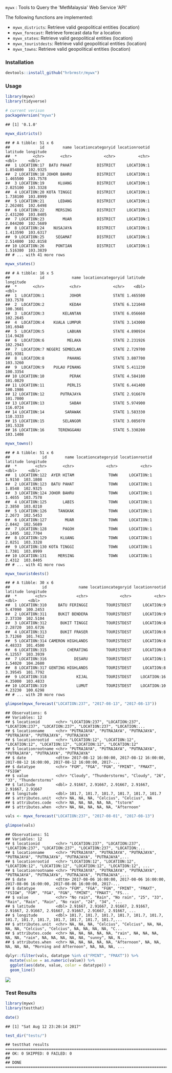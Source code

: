 
`mywx` : Tools to Query the 'MetMalaysia' Web Service 'API'

The following functions are implemented:

-   `mywx_districts`: Retrieve valid geopolitical entities (location)
-   `mywx_forecast`: Retrieve forecast data for a location
-   `mywx_states`: Retrieve valid geopolitical entities (location)
-   `mywx_touristdests`: Retrieve valid geopolitical entities (location)
-   `mywx_towns`: Retrieve valid geopolitical entities (location)

### Installation

``` r
devtools::install_github("hrbrmstr/mywx")
```

### Usage

``` r
library(mywx)
library(tidyverse)

# current verison
packageVersion("mywx")
```

    ## [1] '0.1.0'

``` r
mywx_districts()
```

    ## # A tibble: 51 x 6
    ##             id        name locationcategoryid locationrootid latitude longitude
    ##  *       <chr>       <chr>              <chr>          <chr>    <dbl>     <dbl>
    ##  1 LOCATION:17  BATU PAHAT           DISTRICT     LOCATION:1 1.854800  102.9325
    ##  2 LOCATION:18 JOHOR BAHRU           DISTRICT     LOCATION:1 1.465500  103.7578
    ##  3 LOCATION:19      KLUANG           DISTRICT     LOCATION:1 2.025100  103.3328
    ##  4 LOCATION:20 KOTA TINGGI           DISTRICT     LOCATION:1 1.738100  103.8999
    ##  5 LOCATION:21      LEDANG           DISTRICT     LOCATION:1 2.262401  102.6498
    ##  6 LOCATION:22     MERSING           DISTRICT     LOCATION:1 2.431200  103.8405
    ##  7 LOCATION:23        MUAR           DISTRICT     LOCATION:1 2.044200  102.5689
    ##  8 LOCATION:24    NUSAJAYA           DISTRICT     LOCATION:1 1.413590  103.6317
    ##  9 LOCATION:25     SEGAMAT           DISTRICT     LOCATION:1 2.514800  102.8158
    ## 10 LOCATION:26     PONTIAN           DISTRICT     LOCATION:1 1.516380  103.3839
    ## # ... with 41 more rows

``` r
mywx_states()
```

    ## # A tibble: 16 x 5
    ##             id            name locationcategoryid latitude longitude
    ##  *       <chr>           <chr>              <chr>    <dbl>     <dbl>
    ##  1  LOCATION:1           JOHOR              STATE 1.465500  103.7578
    ##  2  LOCATION:2           KEDAH              STATE 6.121040  100.3601
    ##  3  LOCATION:3        KELANTAN              STATE 6.056660  102.2645
    ##  4  LOCATION:4    KUALA LUMPUR              STATE 3.143000  101.6948
    ##  5  LOCATION:5          LABUAN              STATE 4.890934  114.9428
    ##  6  LOCATION:6          MELAKA              STATE 2.231926  102.2943
    ##  7  LOCATION:7 NEGERI SEMBILAN              STATE 2.729700  101.9381
    ##  8  LOCATION:8          PAHANG              STATE 3.807700  103.3260
    ##  9  LOCATION:9    PULAU PINANG              STATE 5.411230  100.3354
    ## 10 LOCATION:10           PERAK              STATE 4.584100  101.0829
    ## 11 LOCATION:11          PERLIS              STATE 6.441400  100.1986
    ## 12 LOCATION:12       PUTRAJAYA              STATE 2.916670  101.7000
    ## 13 LOCATION:13           SABAH              STATE 5.974900  116.0724
    ## 14 LOCATION:14         SARAWAK              STATE 1.583330  110.3333
    ## 15 LOCATION:15        SELANGOR              STATE 3.085070  101.5328
    ## 16 LOCATION:16      TERENGGANU              STATE 5.330200  103.1408

``` r
mywx_towns()
```

    ## # A tibble: 51 x 6
    ##              id        name locationcategoryid locationrootid latitude longitude
    ##  *        <chr>       <chr>              <chr>          <chr>    <dbl>     <dbl>
    ##  1 LOCATION:122  AYER HITAM               TOWN     LOCATION:1   1.9150  103.1808
    ##  2 LOCATION:123  BATU PAHAT               TOWN     LOCATION:1   1.8548  102.9325
    ##  3 LOCATION:124 JOHOR BAHRU               TOWN     LOCATION:1   1.4655  103.7578
    ##  4 LOCATION:125       LABIS               TOWN     LOCATION:1   2.3850  103.0210
    ##  5 LOCATION:126     TANGKAK               TOWN     LOCATION:1   2.2673  102.5453
    ##  6 LOCATION:127        MUAR               TOWN     LOCATION:1   2.0442  102.5689
    ##  7 LOCATION:128       PAGOH               TOWN     LOCATION:1   2.1495  102.7704
    ##  8 LOCATION:129      KLUANG               TOWN     LOCATION:1   2.0251  103.3328
    ##  9 LOCATION:130 KOTA TINGGI               TOWN     LOCATION:1   1.7381  103.8999
    ## 10 LOCATION:131     MERSING               TOWN     LOCATION:1   2.4312  103.8405
    ## # ... with 41 more rows

``` r
mywx_touristdests()
```

    ## # A tibble: 30 x 6
    ##              id              name locationcategoryid locationrootid latitude longitude
    ##  *        <chr>             <chr>              <chr>          <chr>    <dbl>     <dbl>
    ##  1 LOCATION:310     BATU FERINGGI        TOURISTDEST     LOCATION:9  5.47090  100.2453
    ##  2 LOCATION:311     BUKIT BENDERA        TOURISTDEST     LOCATION:9  2.37330  102.5104
    ##  3 LOCATION:312      BUKIT TINGGI        TOURISTDEST     LOCATION:8  2.28720  103.6726
    ##  4 LOCATION:313      BUKIT FRASER        TOURISTDEST     LOCATION:8  3.71260  101.7412
    ##  5 LOCATION:314 CAMERON HIGHLANDS        TOURISTDEST     LOCATION:8  4.48333  101.4500
    ##  6 LOCATION:315         CHERATING        TOURISTDEST     LOCATION:8  4.12557  103.3939
    ##  7 LOCATION:316            DESARU        TOURISTDEST     LOCATION:1  1.54020  104.2680
    ##  8 LOCATION:317 GENTING HIGHLANDS        TOURISTDEST     LOCATION:8  3.39545  101.7792
    ##  9 LOCATION:318             KIJAL        TOURISTDEST    LOCATION:16  4.35000  103.4833
    ## 10 LOCATION:319             LUMUT        TOURISTDEST    LOCATION:10  4.23230  100.6298
    ## # ... with 20 more rows

``` r
glimpse(mywx_forecast("LOCATION:237", "2017-08-13", "2017-08-13"))
```

    ## Observations: 6
    ## Variables: 12
    ## $ locationid       <chr> "LOCATION:237", "LOCATION:237", "LOCATION:237", "LOCATION:237", "LOCATION:237", "LOCATION:...
    ## $ locationname     <chr> "PUTRAJAYA", "PUTRAJAYA", "PUTRAJAYA", "PUTRAJAYA", "PUTRAJAYA", "PUTRAJAYA"
    ## $ locationrootid   <chr> "LOCATION:12", "LOCATION:12", "LOCATION:12", "LOCATION:12", "LOCATION:12", "LOCATION:12"
    ## $ locationrootname <chr> "PUTRAJAYA", "PUTRAJAYA", "PUTRAJAYA", "PUTRAJAYA", "PUTRAJAYA", "PUTRAJAYA"
    ## $ date             <dttm> 2017-08-12 16:00:00, 2017-08-12 16:00:00, 2017-08-12 16:00:00, 2017-08-12 16:00:00, 2017-...
    ## $ datatype         <chr> "FGM", "FGA", "FGN", "FMINT", "FMAXT", "FSIGW"
    ## $ value            <chr> "Cloudy", "Thunderstorms", "Cloudy", "26", "33", "Thunderstorms"
    ## $ latitude         <dbl> 2.91667, 2.91667, 2.91667, 2.91667, 2.91667, 2.91667
    ## $ longitude        <dbl> 101.7, 101.7, 101.7, 101.7, 101.7, 101.7
    ## $ attributes.unit  <chr> NA, NA, NA, "Celcius", "Celcius", NA
    ## $ attributes.code  <chr> NA, NA, NA, NA, NA, "tstorm"
    ## $ attributes.when  <chr> NA, NA, NA, NA, NA, "Afternoon"

``` r
vals <- mywx_forecast("LOCATION:237", "2017-08-01", "2017-08-13")

glimpse(vals)
```

    ## Observations: 51
    ## Variables: 12
    ## $ locationid       <chr> "LOCATION:237", "LOCATION:237", "LOCATION:237", "LOCATION:237", "LOCATION:237", "LOCATION:...
    ## $ locationname     <chr> "PUTRAJAYA", "PUTRAJAYA", "PUTRAJAYA", "PUTRAJAYA", "PUTRAJAYA", "PUTRAJAYA", "PUTRAJAYA",...
    ## $ locationrootid   <chr> "LOCATION:12", "LOCATION:12", "LOCATION:12", "LOCATION:12", "LOCATION:12", "LOCATION:12", ...
    ## $ locationrootname <chr> "PUTRAJAYA", "PUTRAJAYA", "PUTRAJAYA", "PUTRAJAYA", "PUTRAJAYA", "PUTRAJAYA", "PUTRAJAYA",...
    ## $ date             <dttm> 2017-08-06 16:00:00, 2017-08-06 16:00:00, 2017-08-06 16:00:00, 2017-08-06 16:00:00, 2017-...
    ## $ datatype         <chr> "FGM", "FGA", "FGN", "FMINT", "FMAXT", "FSIGW", "FGM", "FGA", "FGN", "FMINT", "FMAXT", "FS...
    ## $ value            <chr> "No rain", "Rain", "No rain", "25", "33", "Rain", "Rain", "Rain", "No rain", "24", "34", "...
    ## $ latitude         <dbl> 2.91667, 2.91667, 2.91667, 2.91667, 2.91667, 2.91667, 2.91667, 2.91667, 2.91667, 2.91667, ...
    ## $ longitude        <dbl> 101.7, 101.7, 101.7, 101.7, 101.7, 101.7, 101.7, 101.7, 101.7, 101.7, 101.7, 101.7, 101.7,...
    ## $ attributes.unit  <chr> NA, NA, NA, "Celcius", "Celcius", NA, NA, NA, NA, "Celcius", "Celcius", NA, NA, NA, NA, "C...
    ## $ attributes.code  <chr> NA, NA, NA, NA, NA, "rain", NA, NA, NA, NA, NA, "rain", NA, NA, NA, NA, NA, "sunny", NA, N...
    ## $ attributes.when  <chr> NA, NA, NA, NA, NA, "Afternoon", NA, NA, NA, NA, NA, "Morning and Afternoon", NA, NA, NA, ...

``` r
dplyr::filter(vals, datatype %in% c("FMINT", "FMAXT")) %>% 
  mutate(value = as.numeric(value)) %>% 
  ggplot(aes(date, value, color = datatype)) +
  geom_line()
```

![](README_files/figure-markdown_github-ascii_identifiers/unnamed-chunk-3-1.png)

### Test Results

``` r
library(mywx)
library(testthat)

date()
```

    ## [1] "Sat Aug 12 23:20:14 2017"

``` r
test_dir("tests/")
```

    ## testthat results ========================================================================================================
    ## OK: 0 SKIPPED: 0 FAILED: 0
    ## 
    ## DONE ===================================================================================================================
